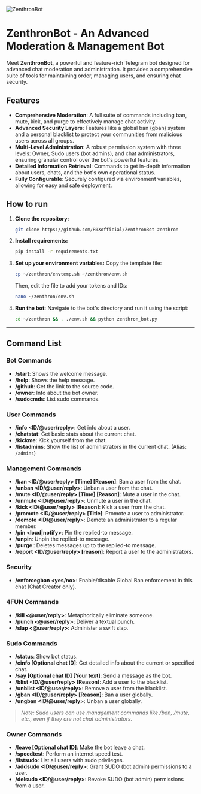 ![ZenthronBot](https://github.com/R0Xofficial/ZenthronBot/new/python-telegram-bot/banner.png)

# ZenthronBot - An Advanced Moderation & Management Bot

Meet **ZenthronBot**, a powerful and feature-rich Telegram bot designed for advanced chat moderation and administration. It provides a comprehensive suite of tools for maintaining order, managing users, and ensuring chat security.

## Features

- **Comprehensive Moderation**: A full suite of commands including ban, mute, kick, and purge to effectively manage chat activity.
- **Advanced Security Layers**: Features like a global ban (gban) system and a personal blacklist to protect your communities from malicious users across all groups.
- **Multi-Level Administration**: A robust permission system with three levels: Owner, Sudo users (bot admins), and chat administrators, ensuring granular control over the bot's powerful features.
- **Detailed Information Retrieval**: Commands to get in-depth information about users, chats, and the bot's own operational status.
- **Fully Configurable**: Securely configured via environment variables, allowing for easy and safe deployment.

## How to run

1.  **Clone the repository:**
    ```bash
    git clone https://github.com/R0Xofficial/ZenthronBot zenthron
    ```

2.  **Install requirements:**
    ```bash
    pip install -r requirements.txt
    ```

3.  **Set up your environment variables:**
    Copy the template file:
    ```bash
    cp ~/zenthron/envtemp.sh ~/zenthron/env.sh
    ```
    Then, edit the file to add your tokens and IDs:
    ```bash
    nano ~/zenthron/env.sh
    ```

4.  **Run the bot:**
    Navigate to the bot's directory and run it using the script:
    ```bash
    cd ~/zenthron && . ./env.sh && python zenthron_bot.py
    ```

---

## Command List<br>

### Bot Commands<br>
- **/start**: Shows the welcome message.<br>
- **/help**: Shows the help message.<br>
- **/github**: Get the link to the source code.<br>
- **/owner**: Info about the bot owner.<br>
- **/sudocmds**: List sudo commands.<br>

### User Commands<br>
- **/info <ID/@user/reply>**: Get info about a user.<br>
- **/chatstat**: Get basic stats about the current chat.<br>
- **/kickme**: Kick yourself from the chat.<br>
- **/listadmins**: Show the list of administrators in the current chat. (Alias: `/admins`)<br>

### Management Commands<br>
- **/ban <ID/@user/reply> [Time] [Reason]**: Ban a user from the chat.<br>
- **/unban <ID/@user/reply>**: Unban a user from the chat.<br>
- **/mute <ID/@user/reply> [Time] [Reason]**: Mute a user in the chat.<br>
- **/unmute <ID/@user/reply>**: Unmute a user in the chat.<br>
- **/kick <ID/@user/reply> [Reason]**: Kick a user from the chat.<br>
- **/promote <ID/@user/reply> [Title]**: Promote a user to administrator.<br>
- **/demote <ID/@user/reply>**: Demote an administrator to a regular member.<br>
- **/pin <loud|notify>**: Pin the replied-to message.<br>
- **/unpin**: Unpin the replied-to message.<br>
- **/purge <silent>**: Deletes messages up to the replied-to message.<br>
- **/report <ID/@user/reply> [reason]**: Report a user to the administrators.<br>

### Security<br>
- **/enforcegban <yes/no>**: Enable/disable Global Ban enforcement in this chat (Chat Creator only).<br>

### 4FUN Commands
- **/kill <@user/reply>**: Metaphorically eliminate someone.<br>
- **/punch <@user/reply>**: Deliver a textual punch.<br>
- **/slap <@user/reply>**: Administer a swift slap.<br>

### Sudo Commands<br>
- **/status**: Show bot status.<br>
- **/cinfo [Optional chat ID]**: Get detailed info about the current or specified chat.<br>
- **/say [Optional chat ID] [Your text]**: Send a message as the bot.<br>
- **/blist <ID/@user/reply> [Reason]**: Add a user to the blacklist.<br>
- **/unblist <ID/@user/reply>**: Remove a user from the blacklist.<br>
- **/gban <ID/@user/reply> [Reason]**: Ban a user globally.<br>
- **/ungban <ID/@user/reply>**: Unban a user globally.<br>
> *Note: Sudo users can use management commands like /ban, /mute, etc., even if they are not chat administrators.*<br>

### Owner Commands<br>
- **/leave [Optional chat ID]**: Make the bot leave a chat.<br>
- **/speedtest**: Perform an internet speed test.<br>
- **/listsudo**: List all users with sudo privileges.<br>
- **/addsudo <ID/@user/reply>**: Grant SUDO (bot admin) permissions to a user.<br>
- **/delsudo <ID/@user/reply>**: Revoke SUDO (bot admin) permissions from a user.<br>
